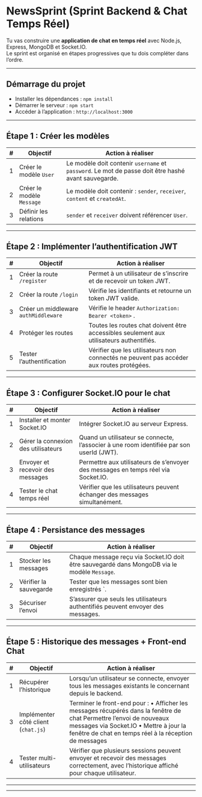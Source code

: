 #  NewsSprint (Sprint Backend & Chat Temps Réel)

Tu vas construire une **application de chat en temps réel** avec Node.js, Express, MongoDB et Socket.IO.  
Le sprint est organisé en étapes progressives que tu dois compléter dans l’ordre.

---

## Démarrage du projet

- Installer les dépendances : `npm install`  
- Démarrer le serveur : `npm start`  
- Accéder à l’application : `http://localhost:3000`  

---

## Étape 1 : Créer les modèles

| # | Objectif | Action à réaliser |
|---|----------|-----------------|
| 1 | Créer le modèle `User` | Le modèle doit contenir `username` et `password`. Le mot de passe doit être hashé avant sauvegarde. |
| 2 | Créer le modèle `Message` | Le modèle doit contenir : `sender`, `receiver`, `content` et `createdAt`. |
| 3 | Définir les relations | `sender` et `receiver` doivent référencer `User`. |

---

## Étape 2 : Implémenter l’authentification JWT

| # | Objectif | Action à réaliser |
|---|----------|-----------------|
| 1 | Créer la route `/register` | Permet à un utilisateur de s’inscrire et de recevoir un token JWT. |
| 2 | Créer la route `/login` | Vérifie les identifiants et retourne un token JWT valide. |
| 3 | Créer un middleware `authMiddleware` | Vérifie le header `Authorization: Bearer <token>` . |
| 4 | Protéger les routes | Toutes les routes chat doivent être accessibles seulement aux utilisateurs authentifiés. |
| 5 | Tester l’authentification | Vérifier que les utilisateurs non connectés ne peuvent pas accéder aux routes protégées. |

---

## Étape 3 : Configurer Socket.IO pour le chat

| # | Objectif | Action à réaliser |
|---|----------|-----------------|
| 1 | Installer et monter Socket.IO | Intégrer Socket.IO au serveur Express. |
| 2 | Gérer la connexion des utilisateurs | Quand un utilisateur se connecte, l’associer à une room identifiée par son userId (JWT). |
| 3 | Envoyer et recevoir des messages | Permettre aux utilisateurs de s’envoyer des messages en temps réel via Socket.IO. |
| 4 | Tester le chat temps réel | Vérifier que les utilisateurs peuvent échanger des messages simultanément. |

---

##  Étape 4 : Persistance des messages

| # | Objectif | Action à réaliser |
|---|----------|-----------------|
| 1 | Stocker les messages | Chaque message reçu via Socket.IO doit être sauvegardé dans MongoDB via le modèle `Message`. |
| 2 | Vérifier la sauvegarde | Tester que les messages sont bien enregistrés `. |
| 3 | Sécuriser l’envoi | S’assurer que seuls les utilisateurs authentifiés peuvent envoyer des messages. |

---

## Étape 5 : Historique des messages + Front-end Chat

| # | Objectif | Action à réaliser |
|---|----------|-----------------|
| 1 | Récupérer l’historique | Lorsqu’un utilisateur se connecte, envoyer tous les messages existants le concernant depuis le backend. |
| 3 | Implémenter côté client (`chat.js`) | Terminer le front-end pour : • Afficher les messages récupérés dans la fenêtre de chat Permettre l’envoi de nouveaux messages via Socket.IO • Mettre à jour la fenêtre de chat en temps réel à la réception de messages |
| 4 | Tester multi-utilisateurs | Vérifier que plusieurs sessions peuvent envoyer et recevoir des messages correctement, avec l’historique affiché pour chaque utilisateur. |

---



---



